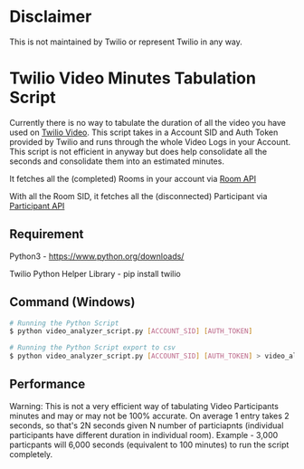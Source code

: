 # Disclaimer
This is not maintained by Twilio or represent Twilio in any way. 

# Twilio Video Minutes Tabulation Script
Currently there is no way to tabulate the duration of all the video you have used on [Twilio Video](https://www.twilio.com/docs/video/video-log-analyzer).
This script takes in a Account SID and Auth Token provided by Twilio and runs through the whole Video Logs in your Account. This script is not efficient in anyway but does help 
consolidate all the seconds and consolidate them into an estimated minutes.

It fetches all the (completed) Rooms in your account via [Room API](https://www.twilio.com/docs/video/api/rooms-resource?code-sample=code-retrieve-a-list-of-rooms-by-status&code-language=Python&code-sdk-version=6.x)

With all the Room SID, it fetches all the (disconnected) Participant via [Participant API](https://www.twilio.com/docs/video/api/participants?code-sample=code-retrieve-a-list-of-disconnected-participants-3&code-language=Python&code-sdk-version=default)

## Requirement
Python3 - https://www.python.org/downloads/

Twilio Python Helper Library - pip install twilio

## Command (Windows)
```bash
# Running the Python Script
$ python video_analyzer_script.py [ACCOUNT_SID] [AUTH_TOKEN]

# Running the Python Script export to csv
$ python video_analyzer_script.py [ACCOUNT_SID] [AUTH_TOKEN] > video_all.csv
```

## Performance
Warning: This is not a very efficient way of tabulating Video Participants minutes and may or may not be 100% accurate. 
On average 1 entry takes 2 seconds, so that's 2N seconds given N number of particiapnts (individual participants have different duration in individual room).
Example - 3,000 particpants will 6,000 seconds (equivalent to 100 minutes) to run the script completely.
